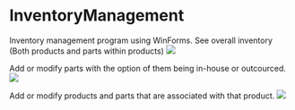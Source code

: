 # InventoryManagement
Inventory management program using WinForms.
See overall inventory (Both products and parts within products)
<img src="https://i.imgur.com/TxOgASW.png">

Add or modify parts with the option of them being in-house or outcourced.
<img src="https://i.imgur.com/AqJiwZ8.png">

Add or modify products and parts that are associated with that product.
<img src="https://i.imgur.com/jYguv23.png">
